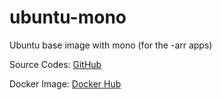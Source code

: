 # ubuntu-mono
Ubuntu base image with mono (for the -arr apps)

Source Codes: [GitHub](https://github.com/testdasi/ubuntu-mono)

Docker Image: [Docker Hub](https://hub.docker.com/r/testdasi/ubuntu-mono)

